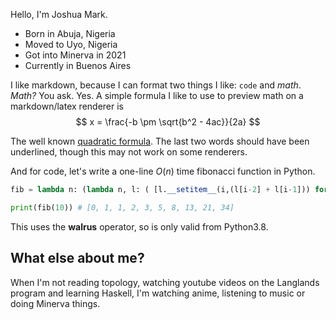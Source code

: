 
Hello, I'm Joshua Mark.

- Born in Abuja, Nigeria
- Moved to Uyo, Nigeria
- Got into Minerva in 2021
- Currently in Buenos Aires


I like markdown, because I can format two things I like: `code` and $math$. *Math?* You ask. Yes. A simple formula I like to use to preview math on a markdown/latex renderer is
$$
x = \frac{-b \pm \sqrt{b^2 - 4ac}}{2a}
$$

The well known <u>quadratic formula</u>. The last two words should have been underlined, though this may not work on some renderers.

And for code, let's write a one-line $O(n)$ time fibonacci function in Python.

```python
fib = lambda n: (lambda n, l: ( [l.__setitem__(i,(l[i-2] + l[i-1])) for i in range(2, n)]))(n, l:=[0,1]+[0]*(n-2)) and l

print(fib(10)) # [0, 1, 1, 2, 3, 5, 8, 13, 21, 34]
```

This uses the **walrus** operator, so is only valid from Python3.8.

## What else about me?
When I'm not reading topology, watching youtube videos on the Langlands program and learning Haskell, I'm watching anime, listening to music or doing Minerva things.